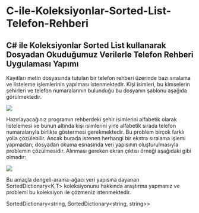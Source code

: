 # C-ile-Koleksiyonlar-Sorted-List-Telefon-Rehberi

## C# ile Koleksiyonlar Sorted List kullanarak Dosyadan Okuduğumuz Verilerle Telefon Rehberi Uygulaması Yapımı

Kayıtları metin dosyasında tutulan bir telefon rehberi üzerinde bazı sıralama ve listeleme işlemlerinin yapılması 
istenmektedir. Kişi isimleri, bu kimselerin şehirleri ve telefon numaralarının bulunduğu bu dosyanın şablonu aşağıda görülmektedir.

![](http://eraykisabacak.com/Koleksiyonlar1.png)

Hazırlayacağınız programın rehberdeki şehir isimlerini alfabetik olarak listelemesi ve bunun altında kişi isimlerini yine 
alfabetik sırada telefon numaralarıyla birlikte göstermesi gerekmektedir. Bu problem birçok farklı yolla çözülebilir. 
Ancak burada istenen herhangi bir ekstra sıralama işlemi yapmadan; dosyadan okuma esnasında veri yapısının oluşturulmasıyla 
problemin çözülmesidir. Alınması gereken ekran çıktısı örneği aşağıdaki gibi olmadır:

![](http://eraykisabacak.com/Koleksiyonlar2.png)
	
	
Bu amaçla dengeli-arama-ağacı veri yapısına dayanan SortedDictionary<K,T> koleksiyonunu hakkında araştırma yapmanız ve problemi 
bu koleksiyon ile çözmeniz istenmektedir.

SortedDictionary<string, SortedDictionary<string, string>>